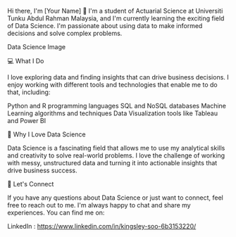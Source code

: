 Hi there, I'm [Your Name] 👋
I'm a student of Actuarial Science at Universiti Tunku Abdul Rahman Malaysia, and I'm currently learning the exciting field of Data Science. I'm passionate about using data to make informed decisions and solve complex problems.

Data Science Image

💻 What I Do

I love exploring data and finding insights that can drive business decisions. I enjoy working with different tools and technologies that enable me to do that, including:

Python and R programming languages
SQL and NoSQL databases
Machine Learning algorithms and techniques
Data Visualization tools like Tableau and Power BI

🌟 Why I Love Data Science

Data Science is a fascinating field that allows me to use my analytical skills and creativity to solve real-world problems. I love the challenge of working with messy, unstructured data and turning it into actionable insights that drive business success.



🤝 Let's Connect

If you have any questions about Data Science or just want to connect, feel free to reach out to me. I'm always happy to chat and share my experiences. You can find me on:

LinkedIn : https://www.linkedin.com/in/kingsley-soo-6b3153220/



